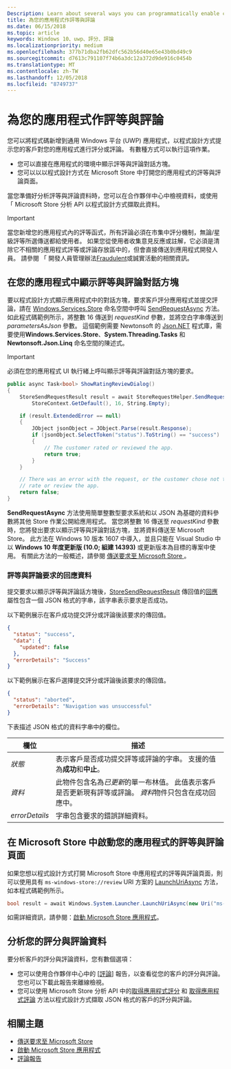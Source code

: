 ```yaml
---
Description: Learn about several ways you can programmatically enable customers to rate and review your app.
title: 為您的應用程式作評等與評論
ms.date: 06/15/2018
ms.topic: article
keywords: Windows 10、uwp、評分、評論
ms.localizationpriority: medium
ms.openlocfilehash: 377b71dba2fb62dfc562b56d40e65e43b0bd49c9
ms.sourcegitcommit: d7613c791107f74b6a3dc12a372d9de916c0454b
ms.translationtype: MT
ms.contentlocale: zh-TW
ms.lasthandoff: 12/05/2018
ms.locfileid: "8749737"
---
```

# <a name="request-ratings-and-reviews-for-your-app"></a>為您的應用程式作評等與評論

您可以將程式碼新增到通用 Windows 平台 (UWP) 應用程式，以程式設計方式提示您的客戶對您的應用程式進行評分或評論。 有數種方式可以執行這項作業。
* 您可以直接在應用程式的環境中顯示評等與評論對話方塊。
* 您可以以以程式設計方式在 Microsoft Store 中打開您的應用程式的評等與評論頁面。

當您準備好分析評等與評論資料時，您可以在合作夥伴中心中檢視資料，或使用 「 Microsoft Store 分析 API 以程式設計方式擷取此資料。

> [!IMPORTANT]
> 當您新增您的應用程式內的評等函式，所有評論必須在市集中評分機制，無論/星級評等所選傳送都給使用者。 如果您從使用者收集意見反應或註解，它必須是清除它不相關的應用程式評等或評論存放區中的，但會直接傳送到應用程式開發人員。 請參閱 「 開發人員管理辦法[Fraudulent](https://docs.microsoft.com/legal/windows/agreements/store-developer-code-of-conduct#3-fraudulent-or-dishonest-activities)或誠實活動的相關資訊。

## <a name="show-a-rating-and-review-dialog-in-your-app"></a>在您的應用程式中顯示評等與評論對話方塊

要以程式設計方式顯示應用程式中的對話方塊，要求客戶評分應用程式並提交評論，請在 [Windows.Services.Store](https://docs.microsoft.com/uwp/api/windows.services.store) 命名空間中呼叫 [SendRequestAsync](https://docs.microsoft.com/uwp/api/windows.services.store.storerequesthelper.sendrequestasync) 方法。 如此程式碼範例所示，將整數 16 傳送到 *requestKind* 參數，並將空白字串傳送到  *parametersAsJson* 參數。 這個範例需要 Newtonsoft 的 [Json.NET](http://www.newtonsoft.com/json) 程式庫，需要使用**Windows.Services.Store**、**System.Threading.Tasks** 和 **Newtonsoft.Json.Linq** 命名空間的陳述式。

> [!IMPORTANT]
> 必須在您的應用程式 UI 執行緒上呼叫顯示評等與評論對話方塊的要求。

```csharp
public async Task<bool> ShowRatingReviewDialog()
{
    StoreSendRequestResult result = await StoreRequestHelper.SendRequestAsync(
        StoreContext.GetDefault(), 16, String.Empty);

    if (result.ExtendedError == null)
    {
        JObject jsonObject = JObject.Parse(result.Response);
        if (jsonObject.SelectToken("status").ToString() == "success")
        {
            // The customer rated or reviewed the app.
            return true;
        }
    }

    // There was an error with the request, or the customer chose not to
    // rate or review the app.
    return false;
}
```

**SendRequestAsync** 方法使用簡單整數型要求系統和以 JSON 為基礎的資料參數將其他 Store 作業公開給應用程式。 當您將整數 16 傳送至 *requestKind* 參數時，您將發出要求以顯示評等與評論對話方塊，並將資料傳送至 Microsoft Store。 此方法在 Windows 10 版本 1607 中導入，並且只能在 Visual Studio 中以 **Windows 10 年度更新版 (10.0; 組建 14393)** 或更新版本為目標的專案中使用。 有關此方法的一般概述，請參閱 [傳送要求至 Microsoft Store ](send-requests-to-the-store.md)。

### <a name="response-data-for-the-rating-and-review-request"></a>評等與評論要求的回應資料

提交要求以顯示評等與評論話方塊後，[StoreSendRequestResult](https://docs.microsoft.com/uwp/api/windows.services.store.storesendrequestresult) 傳回值的[回應](https://docs.microsoft.com/uwp/api/windows.services.store.storesendrequestresult.Response) 屬性包含一個 JSON 格式的字串，該字串表示要求是否成功。

以下範例展示在客戶成功提交評分或評論後該要求的傳回值。

```json
{ 
  "status": "success", 
  "data": {
    "updated": false
  },
  "errorDetails": "Success"
}
```

以下範例展示在客戶選擇提交評分或評論後該要求的傳回值。

```json
{ 
  "status": "aborted", 
  "errorDetails": "Navigation was unsuccessful"
}
```

下表描述 JSON 格式的資料字串中的欄位。

|  欄位  |  描述  |
|----------------------|---------------|
|  *狀態*                   |  表示客戶是否成功提交評等或評論的字串。 支援的值為**成功**和**中止**。   |
|  *資料*                   |  此物件包含名為*已更新*的單一布林值。 此值表示客戶是否更新現有評等或評論。 *資料*物件只包含在成功回應中。   |
|  *errorDetails*                   |  字串包含要求的錯誤詳細資料。 |

## <a name="launch-the-rating-and-review-page-for-your-app-in-the-store"></a>在 Microsoft Store 中啟動您的應用程式的評等與評論頁面

如果您想以程式設計方式打開 Microsoft Store 中應用程式的評等與評論頁面，則可以使用具有 ```ms-windows-store://review```  URI 方案的 [LaunchUriAsync](https://docs.microsoft.com/uwp/api/windows.system.launcher.launchuriasync) 方法，如本程式碼範例所示。

```csharp
bool result = await Windows.System.Launcher.LaunchUriAsync(new Uri("ms-windows-store://review/?ProductId=9WZDNCRFHVJL"));
```

如需詳細資訊，請參閱：[啟動 Microsoft Store 應用程式](../launch-resume/launch-store-app.md)。

## <a name="analyze-your-ratings-and-reviews-data"></a>分析您的評分與評論資料

要分析客戶的評分與評論資料，您有數個選項：
* 您可以使用合作夥伴中心中的 [[評論](../publish/reviews-report.md)] 報告，以查看從您的客戶的評分與評論。 您也可以下載此報告來離線檢視。
* 您可以使用 Microsoft Store 分析 API 中的[取得應用程式評分](get-app-ratings.md) 和 [取得應用程式評論](get-app-reviews.md) 方法以程式設計方式擷取 JSON 格式的客戶的評分與評論。

## <a name="related-topics"></a>相關主題

* [傳送要求至 Microsoft Store ](send-requests-to-the-store.md)
* [啟動 Microsoft Store 應用程式](../launch-resume/launch-store-app.md)
* [評論報告](../publish/reviews-report.md)
